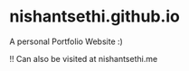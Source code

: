 # nishantsethi.github.io
A personal Portfolio Website :)

!! Can also be visited at nishantsethi.me
